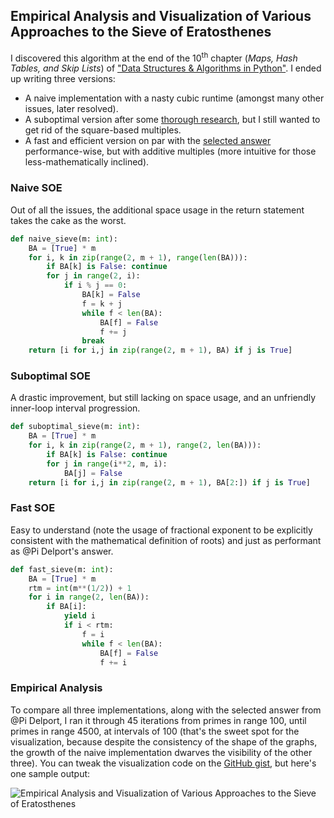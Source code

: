 ## Empirical Analysis and Visualization of Various Approaches to the Sieve of Eratosthenes

I discovered this algorithm at the end of the 10<sup>th</sup> chapter (_Maps, Hash Tables, and Skip Lists_)
of ["Data Structures & Algorithms in Python"][1]. I ended up writing three versions:

- A naive implementation with a nasty cubic runtime (amongst many other issues, later resolved).
- A suboptimal version after some [thorough research][2], but I still wanted to get rid of the square-based multiples.
- A fast and efficient version on par with the [selected answer][3] performance-wise, but with additive multiples (more intuitive for those less-mathematically inclined).

### Naive SOE

Out of all the issues, the additional space usage in the return statement takes the cake as the worst.
```python
def naive_sieve(m: int):
    BA = [True] * m
    for i, k in zip(range(2, m + 1), range(len(BA))):
        if BA[k] is False: continue
        for j in range(2, i):
            if i % j == 0:
                BA[k] = False
                f = k + j
                while f < len(BA):
                    BA[f] = False
                    f += j
                break
    return [i for i,j in zip(range(2, m + 1), BA) if j is True]
```

### Suboptimal SOE

A drastic improvement, but still lacking on space usage, and an unfriendly inner-loop interval progression.
```python
def suboptimal_sieve(m: int):
    BA = [True] * m
    for i, k in zip(range(2, m + 1), range(2, len(BA))):
        if BA[k] is False: continue
        for j in range(i**2, m, i):
            BA[j] = False
    return [i for i,j in zip(range(2, m + 1), BA[2:]) if j is True]
```

### Fast SOE

Easy to understand (note the usage of fractional exponent to be explicitly consistent with the mathematical definition of roots)
and just as performant as @Pi Delport's answer.
```python
def fast_sieve(m: int):
    BA = [True] * m
    rtm = int(m**(1/2)) + 1
    for i in range(2, len(BA)):
        if BA[i]:
            yield i
            if i < rtm:
                f = i
                while f < len(BA):
                    BA[f] = False
                    f += i
```

### Empirical Analysis

To compare all three implementations, along with the selected answer from @Pi Delport, 
I ran it through 45 iterations from primes in range 100, until primes in range 4500, at intervals of 100
(that's the sweet spot for the visualization, because despite the consistency of the shape of the graphs,
the growth of the naive implementation dwarves the visibility of the other three). 
You can tweak the visualization code on the [GitHub gist][4], but here's one sample output:

![Empirical Analysis and Visualization of Various Approaches to the Sieve of Eratosthenes
][5]

<!-- References -->
  [1]: https://www.wiley.com/en-us/Data+Structures+and+Algorithms+in+Python-p-9781118290279

  [2]: https://www.youtube.com/watch?v=pKvGYOnO9Ao&

  [3]: https://stackoverflow.com/a/3941967/13488161 

  [4]: https://gist.github.com/awwalm/ea56394332880af846e942733670dec0#file-sieve-py

  [5]: https://i.stack.imgur.com/2JSU1.png